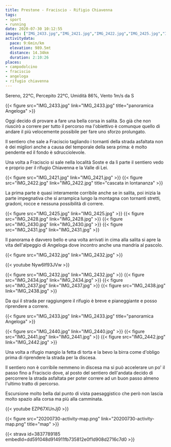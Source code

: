 ```yaml
---
title: Prestone - Fraciscio - Rifigio Chiavenna
tags:
- sport
- running
date: 2020-07-30 10:12:55
images: ["IMG_2433.jpg","IMG_2421.jpg","IMG_2422.jpg","IMG_2425.jpg","IMG_2428.jpg","IMG_2430.jpg","IMG_2431.jpg","IMG_2432.jpg","IMG_2434.jpg","IMG_2437.jpg","IMG_2438.jpg","IMG_2440.jpg","IMG_2441.jpg","IMG_2442.jpg","20200730-activity-map.png"]
activitydata:
  pace: 9:6min/km
  elevation: 989.5mt
  distance: 14.34km
  duration: 2:10:26
places:
- campodolcino
- fraciscio
- angeloga
- rifugio chiavenna
---
```


Sereno, 22°C, Percepito 22°C, Umidità 86%, Vento 1m/s da S

{{< figure src="IMG_2433.jpg" link="IMG_2433.jpg" title="panoramica Angeloga" >}}

Oggi decido di provare a fare una bella corsa in salita. So già che non riuscirò a correre per tutto il percorso ma l'obiettivo è comunque quello di andare il più velocemente possibile per fare uno sforzo prolungato.

Il sentiero che sale a Fraciscio tagliando i tornanti della strada asfaltata non è dei migliori anche a causa del temporale della sera prima: è molto pendente ed il fondo è sdrucciolevole.

Una volta a Fraciscio si sale nella località Soste e da lì parte il sentiero vedo e proprio per il rifugio Chiavenna e la Valle di Lei. 

{{< figure src="IMG_2421.jpg" link="IMG_2421.jpg" >}}
{{< figure src="IMG_2422.jpg" link="IMG_2422.jpg" title="cascata in lontananza" >}}

La prima parte è quasi interamente corribile anche se in salita, poi inizia la parte impegnativa che si arrampica lungo la montagna con tornanti stretti, gradoni, rocce e nessuna possibilità di correre. 

{{< figure src="IMG_2425.jpg" link="IMG_2425.jpg" >}}
{{< figure src="IMG_2428.jpg" link="IMG_2428.jpg" >}}
{{< figure src="IMG_2430.jpg" link="IMG_2430.jpg" >}}
{{< figure src="IMG_2431.jpg" link="IMG_2431.jpg" >}}

Il panorama è davvero bello e una volta arrivati in cima alla salita si apre la vita dell'alpeggio di Angeloga dove incontro anche una mandria al pascolo.

{{< figure src="IMG_2432.jpg" link="IMG_2432.jpg" >}}

{{< youtube Nyw6If93JVw >}}

{{< figure src="IMG_2432.jpg" link="IMG_2432.jpg" >}}
{{< figure src="IMG_2434.jpg" link="IMG_2434.jpg" >}}
{{< figure src="IMG_2437.jpg" link="IMG_2437.jpg" >}}
{{< figure src="IMG_2438.jpg" link="IMG_2438.jpg" >}}

Da qui il strada per raggiungere il rifugio è breve e pianeggiante e posso riprendere a correre.

{{< figure src="IMG_2433.jpg" link="IMG_2433.jpg" title="panoramica Angeloga" >}}

{{< figure src="IMG_2440.jpg" link="IMG_2440.jpg" >}}
{{< figure src="IMG_2441.jpg" link="IMG_2441.jpg" >}}
{{< figure src="IMG_2442.jpg" link="IMG_2442.jpg" >}}

Una volta a rifugio mangio la fetta di torta e la bevo la birra come d'obligo prima di riprendere la strada per la discesa.

Il sentiero non è corribile nemmeno in discesa ma si può accelerare un po' il passo fino a Fraciscio dove, al posto del sentiero dell'andata decido di percorrere la strada asfaltata per poter correre ad un buon passo almeno l'ultimo tratto di percorso.

Escursione molto bella dal punto di vista paesaggistico che però non lascia molto spazio alla corsa ma più alla camminata.

{{< youtube EZP67XUnJj0 >}}

{{< figure src="20200730-activity-map.png" link="20200730-activity-map.png" title="map" >}}


{{< strava id=3837789185 embedId=dd591048d914911fb735812e0f1d908d2716c7d0 >}}
